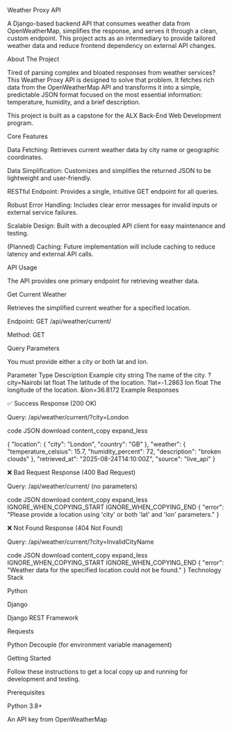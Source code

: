 Weather Proxy API

A Django-based backend API that consumes weather data from OpenWeatherMap, simplifies the response, and serves it through a clean, custom endpoint. This project acts as an intermediary to provide tailored weather data and reduce frontend dependency on external API changes.

About The Project

Tired of parsing complex and bloated responses from weather services? This Weather Proxy API is designed to solve that problem. It fetches rich data from the OpenWeatherMap API and transforms it into a simple, predictable JSON format focused on the most essential information: temperature, humidity, and a brief description.

This project is built as a capstone for the ALX Back-End Web Development program.

Core Features

Data Fetching: Retrieves current weather data by city name or geographic coordinates.

Data Simplification: Customizes and simplifies the returned JSON to be lightweight and user-friendly.

RESTful Endpoint: Provides a single, intuitive GET endpoint for all queries.

Robust Error Handling: Includes clear error messages for invalid inputs or external service failures.

Scalable Design: Built with a decoupled API client for easy maintenance and testing.

(Planned) Caching: Future implementation will include caching to reduce latency and external API calls.

API Usage

The API provides one primary endpoint for retrieving weather data.

Get Current Weather

Retrieves the simplified current weather for a specified location.

Endpoint: GET /api/weather/current/

Method: GET

Query Parameters

You must provide either a city or both lat and lon.

Parameter	Type	Description	Example
city	string	The name of the city.	?city=Nairobi
lat	float	The latitude of the location.	?lat=-1.2863
lon	float	The longitude of the location.	&lon=36.8172
Example Responses

✅ Success Response (200 OK)

Query: /api/weather/current/?city=London

code
JSON
download
content_copy
expand_less

{
  "location": {
    "city": "London",
    "country": "GB"
  },
  "weather": {
    "temperature_celsius": 15.7,
    "humidity_percent": 72,
    "description": "broken clouds"
  },
  "retrieved_at": "2025-08-24T14:10:00Z",
  "source": "live_api"
}

❌ Bad Request Response (400 Bad Request)

Query: /api/weather/current/ (no parameters)

code
JSON
download
content_copy
expand_less
IGNORE_WHEN_COPYING_START
IGNORE_WHEN_COPYING_END
{
  "error": "Please provide a location using 'city' or both 'lat' and 'lon' parameters."
}

❌ Not Found Response (404 Not Found)

Query: /api/weather/current/?city=InvalidCityName

code
JSON
download
content_copy
expand_less
IGNORE_WHEN_COPYING_START
IGNORE_WHEN_COPYING_END
{
  "error": "Weather data for the specified location could not be found."
}
Technology Stack

Python

Django

Django REST Framework

Requests

Python Decouple (for environment variable management)

Getting Started

Follow these instructions to get a local copy up and running for development and testing.

Prerequisites

Python 3.8+

An API key from OpenWeatherMap

